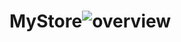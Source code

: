 # MyStore![overview](https://user-images.githubusercontent.com/64862672/231762607-26810015-8f23-4c02-9762-95a174027996.png)
